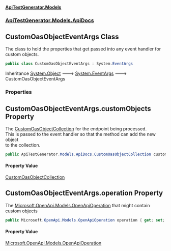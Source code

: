 #### [ApiTestGenerator.Models](ApiTestGenerator.Models.md 'ApiTestGenerator.Models')
### [ApiTestGenerator.Models.ApiDocs](ApiTestGenerator.Models.md#ApiTestGenerator.Models.ApiDocs 'ApiTestGenerator.Models.ApiDocs')

## CustomOasObjectEventArgs Class

The class to hold the properties that get passed into any event handler for  
custom objects.

```csharp
public class CustomOasObjectEventArgs : System.EventArgs
```

Inheritance [System.Object](https://docs.microsoft.com/en-us/dotnet/api/System.Object 'System.Object') &#129106; [System.EventArgs](https://docs.microsoft.com/en-us/dotnet/api/System.EventArgs 'System.EventArgs') &#129106; CustomOasObjectEventArgs
### Properties

<a name='ApiTestGenerator.Models.ApiDocs.CustomOasObjectEventArgs.customObjects'></a>

## CustomOasObjectEventArgs.customObjects Property

The [CustomOasObjectCollection](CustomOasObjectCollection.md 'ApiTestGenerator.Models.ApiDocs.CustomOasObjectCollection') for the endpoint being processed.  
This is passed to the event handler so that the method can add the new object  
to the collection.

```csharp
public ApiTestGenerator.Models.ApiDocs.CustomOasObjectCollection customObjects { get; set; }
```

#### Property Value
[CustomOasObjectCollection](CustomOasObjectCollection.md 'ApiTestGenerator.Models.ApiDocs.CustomOasObjectCollection')

<a name='ApiTestGenerator.Models.ApiDocs.CustomOasObjectEventArgs.operation'></a>

## CustomOasObjectEventArgs.operation Property

The [Microsoft.OpenApi.Models.OpenApiOperation](https://docs.microsoft.com/en-us/dotnet/api/Microsoft.OpenApi.Models.OpenApiOperation 'Microsoft.OpenApi.Models.OpenApiOperation') that might contain custom objects

```csharp
public Microsoft.OpenApi.Models.OpenApiOperation operation { get; set; }
```

#### Property Value
[Microsoft.OpenApi.Models.OpenApiOperation](https://docs.microsoft.com/en-us/dotnet/api/Microsoft.OpenApi.Models.OpenApiOperation 'Microsoft.OpenApi.Models.OpenApiOperation')